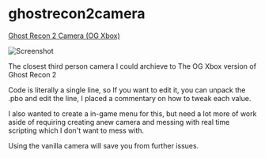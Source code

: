 # ghostrecon2camera
[Ghost Recon 2 Camera (OG Xbox)](https://steamcommunity.com/sharedfiles/filedetails/?id=3578244866)

![Screenshot](https://steamcommunity.com/sharedfiles/filedetails/?id=3578244866)

The closest third person camera I could archieve to The OG Xbox version of Ghost Recon 2

Code is literally a single line, so If you want to edit it, you can unpack the .pbo and edit the line, I placed a commentary on how to tweak each value.

I also wanted to create a in-game menu for this, but need a lot more of work aside of requiring creating anew camera and messing with real time scripting which I don't want to mess with.

Using the vanilla camera will save you from further issues.

